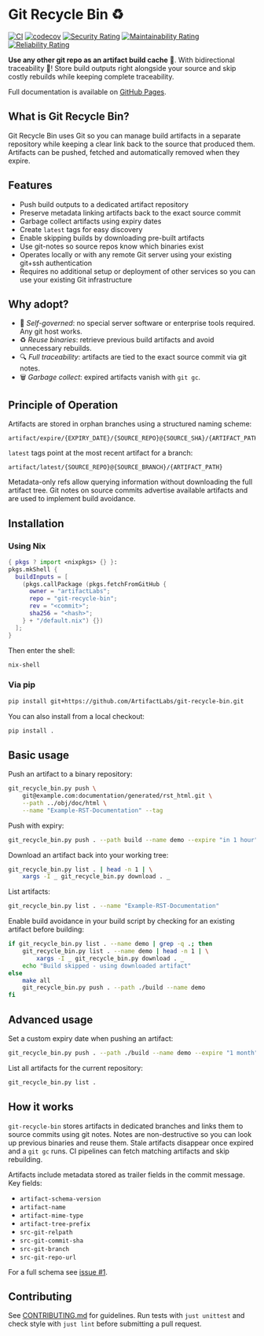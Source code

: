 # Git Recycle Bin ♻️

[![CI](https://github.com/ArtifactLabs/git-recycle-bin/actions/workflows/ci.yml/badge.svg?branch=master)](https://github.com/ArtifactLabs/git-recycle-bin/actions/workflows/ci.yml)
[![codecov](https://codecov.io/gh/ArtifactLabs/git-recycle-bin/branch/master/graph/badge.svg)](https://codecov.io/gh/ArtifactLabs/git-recycle-bin)
[![Security Rating](https://sonarcloud.io/api/project_badges/measure?project=ArtifactLabs_git-recycle-bin&metric=security_rating)](https://sonarcloud.io/summary/new_code?id=ArtifactLabs_git-recycle-bin)
[![Maintainability Rating](https://sonarcloud.io/api/project_badges/measure?project=ArtifactLabs_git-recycle-bin&metric=sqale_rating)](https://sonarcloud.io/summary/new_code?id=ArtifactLabs_git-recycle-bin)
[![Reliability Rating](https://sonarcloud.io/api/project_badges/measure?project=ArtifactLabs_git-recycle-bin&metric=reliability_rating)](https://sonarcloud.io/summary/new_code?id=ArtifactLabs_git-recycle-bin)

**Use any other git repo as an artifact build cache** 🤯.
With bidirectional traceability 🎉!
Store build outputs right alongside your source and skip costly rebuilds while
keeping complete traceability.

Full documentation is available on [GitHub Pages](https://artifactlabs.github.io/git-recycle-bin/).

## What is Git Recycle Bin?

Git Recycle Bin uses Git so you can manage build artifacts in a
separate repository while keeping a clear link back to the source that
produced them. Artifacts can be pushed, fetched and automatically
removed when they expire.

## Features

- Push build outputs to a dedicated artifact repository
- Preserve metadata linking artifacts back to the exact source commit
- Garbage collect artifacts using expiry dates
- Create `latest` tags for easy discovery
- Enable skipping builds by downloading pre-built artifacts
- Use git-notes so source repos know which binaries exist
- Operates locally or with any remote Git server using your existing git+ssh
  authentication
- Requires no additional setup or deployment of other services so you can use
  your existing Git infrastructure

## Why adopt?

- 🌱 *Self-governed*: no special server software or enterprise tools
  required. Any git host works.
- ♻️ *Reuse binaries*: retrieve previous build artifacts and avoid
  unnecessary rebuilds.
- 🔍 *Full traceability*: artifacts are tied to the exact source commit
  via git notes.
- 🗑️ *Garbage collect*: expired artifacts vanish with `git gc`.

## Principle of Operation

Artifacts are stored in orphan branches using a structured naming
scheme:

```text
artifact/expire/{EXPIRY_DATE}/{SOURCE_REPO}@{SOURCE_SHA}/{ARTIFACT_PATH}
```

`latest` tags point at the most recent artifact for a branch:

```text
artifact/latest/{SOURCE_REPO}@{SOURCE_BRANCH}/{ARTIFACT_PATH}
```

Metadata-only refs allow querying
information without downloading the full artifact tree. Git notes on
source commits advertise available artifacts and are used to implement
build avoidance.

## Installation

### Using Nix

```nix
{ pkgs ? import <nixpkgs> {} }:
pkgs.mkShell {
  buildInputs = [
    (pkgs.callPackage (pkgs.fetchFromGitHub {
      owner = "artifactLabs";
      repo = "git-recycle-bin";
      rev = "<commit>";
      sha256 = "<hash>";
    } + "/default.nix") {})
  ];
}
```

Then enter the shell:

```bash
nix-shell
```

### Via pip

```bash
pip install git+https://github.com/ArtifactLabs/git-recycle-bin.git
```

You can also install from a local checkout:

```bash
pip install .
```

## Basic usage

Push an artifact to a binary repository:

```bash
git_recycle_bin.py push \
    git@example.com:documentation/generated/rst_html.git \
    --path ../obj/doc/html \
    --name "Example-RST-Documentation" --tag
```

Push with expiry:

```bash
git_recycle_bin.py push . --path build --name demo --expire "in 1 hour"
```

Download an artifact back into your working tree:

```bash
git_recycle_bin.py list . | head -n 1 | \
    xargs -I _ git_recycle_bin.py download . _
```

List artifacts:

```bash
git_recycle_bin.py list . --name "Example-RST-Documentation"
```

Enable build avoidance in your build script by checking for an existing
artifact before building:

```bash
if git_recycle_bin.py list . --name demo | grep -q .; then
    git_recycle_bin.py list . --name demo | head -n 1 | \
        xargs -I _ git_recycle_bin.py download . _
    echo "Build skipped - using downloaded artifact"
else
    make all
    git_recycle_bin.py push . --path ./build --name demo
fi
```

## Advanced usage

Set a custom expiry date when pushing an artifact:

```bash
git_recycle_bin.py push . --path ./build --name demo --expire "1 month"
```

List all artifacts for the current repository:

```bash
git_recycle_bin.py list .
```

## How it works

`git-recycle-bin` stores artifacts in dedicated branches and
links them to source commits using git notes. Notes are non-destructive
so you can look up previous binaries and reuse them. Stale artifacts
disappear once expired and a `git gc` runs. CI pipelines can fetch
matching artifacts and skip rebuilding.

Artifacts include metadata stored as trailer fields in the commit
message. Key fields:

- `artifact-schema-version`
- `artifact-name`
- `artifact-mime-type`
- `artifact-tree-prefix`
- `src-git-relpath`
- `src-git-commit-sha`
- `src-git-branch`
- `src-git-repo-url`

For a full schema see [issue #1](issues/0001-git-notes-integration.md).

## Contributing

See [CONTRIBUTING.md](CONTRIBUTING.md) for guidelines. Run tests
with `just unittest` and check style with `just lint`
before submitting a
pull request.
